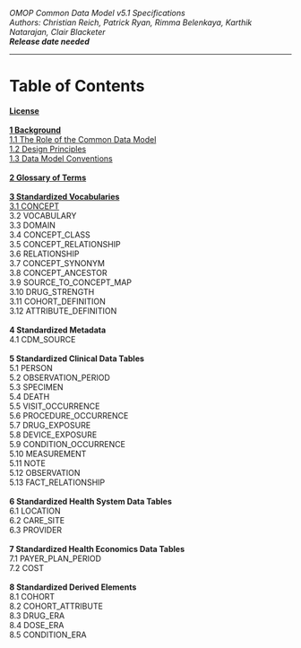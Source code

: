*OMOP Common Data Model v5.1 Specifications*
<br>*Authors: Christian Reich, Patrick Ryan, Rimma Belenkaya, Karthik Natarajan, Clair Blacketer*
<br>***Release date needed***

---

# Table of Contents

**[License](License.md)**
<br>
<br>**[1 Background](Background/Background.md)**
<br>  [1.1 The Role of the Common Data Model](Background/TheRoleoftheCommonDataModel.md)
<br>  [1.2 Design Principles](Background/DesignPrinciples.md)
<br>  [1.3 Data Model Conventions](Background/DataModelConventions.md)
<br>
<br>**[2 Glossary of Terms](GlossaryofTerms.md)**
<br>
<br>**[3 Standardized Vocabularies](StandardizedVocabularies/StandardizedVocabularies.md)**
<br>[3.1 CONCEPT](StandardizedVocabularies/CONCEPT.md)
<br>3.2 VOCABULARY
<br>3.3 DOMAIN
<br>3.4 CONCEPT_CLASS
<br>3.5 CONCEPT_RELATIONSHIP
<br>3.6 RELATIONSHIP
<br>3.7 CONCEPT_SYNONYM
<br>3.8 CONCEPT_ANCESTOR
<br>3.9 SOURCE_TO_CONCEPT_MAP
<br>3.10 DRUG_STRENGTH
<br>3.11 COHORT_DEFINITION
<br>3.12 ATTRIBUTE_DEFINITION
<br>
<br>**4 Standardized Metadata**
<br>4.1 CDM_SOURCE
<br>
<br>**5 Standardized Clinical Data Tables**
<br>5.1 PERSON
<br>5.2 OBSERVATION_PERIOD
<br>5.3 SPECIMEN
<br>5.4 DEATH
<br>5.5 VISIT_OCCURRENCE
<br>5.6 PROCEDURE_OCCURRENCE
<br>5.7 DRUG_EXPOSURE
<br>5.8 DEVICE_EXPOSURE
<br>5.9 CONDITION_OCCURRENCE
<br>5.10 MEASUREMENT
<br>5.11 NOTE
<br>5.12 OBSERVATION
<br>5.13 FACT_RELATIONSHIP
<br>
<br>**6 Standardized Health System Data Tables**
<br>6.1 LOCATION
<br>6.2 CARE_SITE
<br>6.3 PROVIDER
<br>
<br>**7 Standardized Health Economics Data Tables**
<br>7.1 PAYER_PLAN_PERIOD
<br>7.2 COST
<br>
<br>**8 Standardized Derived Elements**
<br>8.1 COHORT
<br>8.2 COHORT_ATTRIBUTE
<br>8.3 DRUG_ERA
<br>8.4 DOSE_ERA
<br>8.5 CONDITION_ERA
